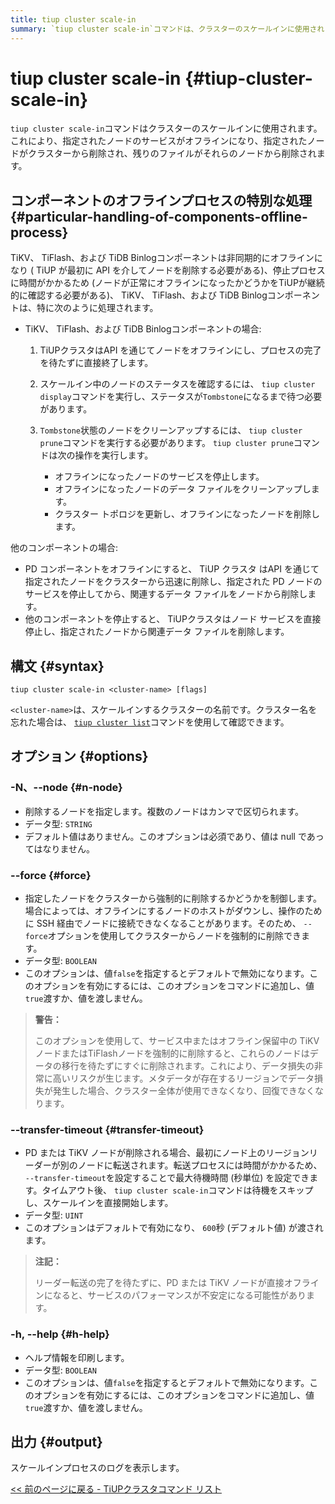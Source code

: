 ```yaml
---
title: tiup cluster scale-in
summary: `tiup cluster scale-in`コマンドは、クラスターのスケールインに使用されます。指定されたノードのサービスがオフラインになり、ノードがクラスターから削除され、残りのファイルが削除されます。特定のコンポーネントには特別な処理があり、スケールインプロセスのログが表示されます。オプションには、ノードの指定や強制的な削除の制御などがあります。
---
```


# tiup cluster scale-in {#tiup-cluster-scale-in}

`tiup cluster scale-in`コマンドはクラスターのスケールインに使用されます。これにより、指定されたノードのサービスがオフラインになり、指定されたノードがクラスターから削除され、残りのファイルがそれらのノードから削除されます。

## コンポーネントのオフラインプロセスの特別な処理 {#particular-handling-of-components-offline-process}

TiKV、 TiFlash、および TiDB Binlogコンポーネントは非同期的にオフラインになり ( TiUP が最初に API を介してノードを削除する必要がある)、停止プロセスに時間がかかるため (ノードが正常にオフラインになったかどうかをTiUPが継続的に確認する必要がある)、 TiKV、 TiFlash、および TiDB Binlogコンポーネントは、特に次のように処理されます。

-   TiKV、 TiFlash、および TiDB Binlogコンポーネントの場合:

    1.  TiUPクラスタはAPI を通じてノードをオフラインにし、プロセスの完了を待たずに直接終了します。
    2.  スケールイン中のノードのステータスを確認するには、 `tiup cluster display`コマンドを実行し、ステータスが`Tombstone`になるまで待つ必要があります。
    3.  `Tombstone`状態のノードをクリーンアップするには、 `tiup cluster prune`コマンドを実行する必要があります。 `tiup cluster prune`コマンドは次の操作を実行します。

        -   オフラインになったノードのサービスを停止します。
        -   オフラインになったノードのデータ ファイルをクリーンアップします。
        -   クラスター トポロジを更新し、オフラインになったノードを削除します。

他のコンポーネントの場合:

-   PD コンポーネントをオフラインにすると、 TiUP クラスタ はAPI を通じて指定されたノードをクラスターから迅速に削除し、指定された PD ノードのサービスを停止してから、関連するデータ ファイルをノードから削除します。
-   他のコンポーネントを停止すると、 TiUPクラスタはノード サービスを直接停止し、指定されたノードから関連データ ファイルを削除します。

## 構文 {#syntax}

```shell
tiup cluster scale-in <cluster-name> [flags]
```

`<cluster-name>`は、スケールインするクラスターの名前です。クラスター名を忘れた場合は、 [`tiup cluster list`](/tiup/tiup-component-cluster-list.md)コマンドを使用して確認できます。

## オプション {#options}

### -N、--node {#n-node}

-   削除するノードを指定します。複数のノードはカンマで区切られます。
-   データ型: `STRING`
-   デフォルト値はありません。このオプションは必須であり、値は null であってはなりません。

### &#x20;--force {#force}

-   指定したノードをクラスターから強制的に削除するかどうかを制御します。場合によっては、オフラインにするノードのホストがダウンし、操作のために SSH 経由でノードに接続できなくなることがあります。そのため、 `--force`オプションを使用してクラスターからノードを強制的に削除できます。
-   データ型: `BOOLEAN`
-   このオプションは、値`false`を指定するとデフォルトで無効になります。このオプションを有効にするには、このオプションをコマンドに追加し、値`true`渡すか、値を渡しません。

> **警告：**
>
> このオプションを使用して、サービス中またはオフライン保留中の TiKV ノードまたはTiFlashノードを強制的に削除すると、これらのノードはデータの移行を待たずにすぐに削除されます。これにより、データ損失の非常に高いリスクが生じます。メタデータが存在するリージョンでデータ損失が発生した場合、クラスター全体が使用できなくなり、回復できなくなります。

### --transfer-timeout {#transfer-timeout}

-   PD または TiKV ノードが削除される場合、最初にノード上のリージョンリーダーが別のノードに転送されます。転送プロセスには時間がかかるため、 `--transfer-timeout`を設定することで最大待機時間 (秒単位) を設定できます。タイムアウト後、 `tiup cluster scale-in`コマンドは待機をスキップし、スケールインを直接開始します。
-   データ型: `UINT`
-   このオプションはデフォルトで有効になり、 `600`秒 (デフォルト値) が渡されます。

> **注記：**
>
> リーダー転送の完了を待たずに、PD または TiKV ノードが直接オフラインになると、サービスのパフォーマンスが不安定になる可能性があります。

### -h, --help {#h-help}

-   ヘルプ情報を印刷します。
-   データ型: `BOOLEAN`
-   このオプションは、値`false`を指定するとデフォルトで無効になります。このオプションを有効にするには、このオプションをコマンドに追加し、値`true`渡すか、値を渡しません。

## 出力 {#output}

スケールインプロセスのログを表示します。

[&lt;&lt; 前のページに戻る - TiUPクラスタコマンド リスト](/tiup/tiup-component-cluster.md#command-list)
